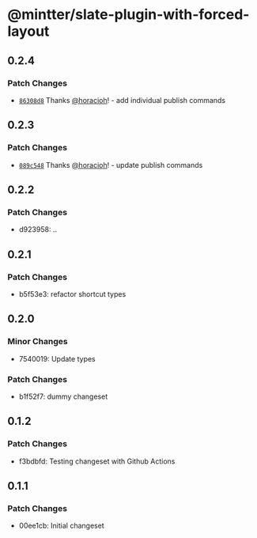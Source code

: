 # @mintter/slate-plugin-with-forced-layout

## 0.2.4

### Patch Changes

- [`86308d8`](https://github.com/mintterteam/frontend/commit/86308d80536f6323b90b9355ff30fcb9c1b5c268) Thanks [@horacioh](https://github.com/horacioh)! - add individual publish commands

## 0.2.3

### Patch Changes

- [`089c548`](https://github.com/mintterteam/frontend/commit/089c54807f3cfb13efea8431d6a5ba66b72d66a8) Thanks [@horacioh](https://github.com/horacioh)! - update publish commands

## 0.2.2

### Patch Changes

- d923958: ..

## 0.2.1

### Patch Changes

- b5f53e3: refactor shortcut types

## 0.2.0

### Minor Changes

- 7540019: Update types

### Patch Changes

- b1f52f7: dummy changeset

## 0.1.2

### Patch Changes

- f3bdbfd: Testing changeset with Github Actions

## 0.1.1

### Patch Changes

- 00ee1cb: Initial changeset
